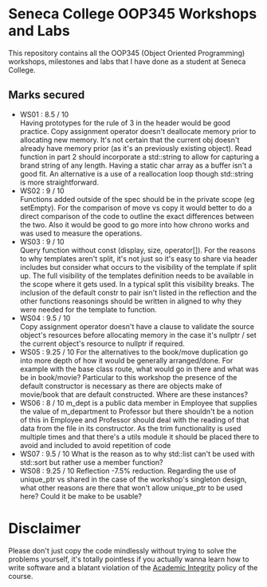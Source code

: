 # Seneca College OOP345 Workshops and Labs
This repository contains all the OOP345 (Object Oriented Programming) workshops, milestones and labs that I have done as a student at Seneca College.

## Marks secured
- WS01 : 8.5 / 10 <br />
Having prototypes for the rule of 3 in the header would be good practice. Copy assignment operator doesn't deallocate memory prior to allocating new memory. It's not certain that the current obj doesn't already have memory prior (as it's an  previously existing object). Read function in part 2 should incorporate a std::string to allow for capturing a brand string of any length. Having a static char array as a buffer isn't a good fit. An alternative is a use of a reallocation loop though std::string is more straightforward.
- WS02 : 9 / 10 <br />
Functions added outside of the spec should be in the private scope (eg setEmpty). For the comparison of move vs copy it would better to do a direct comparison of the code to outline the exact differences between the two. Also it would be good to go more into how chrono works  and was used to measure the operations.
- WS03 : 9 / 10 <br />
Query function without const (display, size, operator[]). For the reasons to why templates aren't split, it's not just so it's easy to share via header includes but consider what occurs to the visibility of the template if split up. The full visibility of the templates definition needs to be available in the scope where it gets used. In a typical split this visibility breaks. The inclusion of the default constr to pair isn't listed in the reflection and the other functions reasonings should be written in aligned to why they were needed for the template to function.
- WS04 : 9.5 / 10 <br />
Copy assignment operator doesn't have a clause to validate the source object's resources before allocating memory in the case it's nullptr / set the current object's resource to nullptr if required.
- WS05 : 9.25 / 10
For the alternatives to the book/move duplication go into more depth of how it would be generally arranged/done. For example with the base class route, what would go in there and what was be in book/movie? Particular to this workshop the presence of the default constructor is necessary as there are objects make of movie/book that are default constructed. Where are these instances?
- WS06 : 8 / 10
m_dept is a public data member in Employee that supplies the value of m_department to Professor but there shouldn't be a notion of this in Employee and Professor should deal with the reading of that data from the file in its constructor. As the trim functionality is used multiple times and that there's a utils module it should be placed there to avoid and included to avoid repetition of code
- WS07 : 9.5 / 10
What is the reason as to why std::list can't be used with std::sort but rather use a member function?
- WS08 : 9.25 / 10
Reflection -7.5% reduction. Regarding the use of unique_ptr vs shared in the case of the workshop's singleton design, what other reasons are there that won't allow unique_ptr to be used here? Could it be make to be usable?

# Disclaimer
Please don't just copy the code mindlessly without trying to solve the problems yourself, it's totally pointless if you actually wanna learn how to write software and a blatant violation of the [Academic Integrity](https://www.senecacollege.ca/about/policies/academic-integrity-policy.html) policy of the course.
